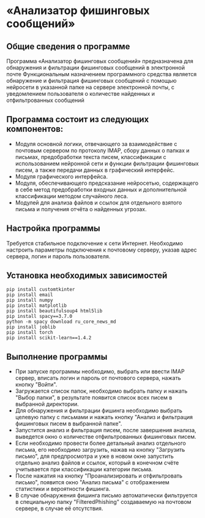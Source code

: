 # «Анализатор фишинговых сообщений»

## Общие сведения о программе
Программа «Анализатор фишинговых сообщений» предназначена для обнаружения и фильтрации фишинговых сообщений в электронной почте
Функциональным назначением программного средства является обнаружение и фильтрация фишинговых сообщений с помощью нейросети в указанной папке на сервере электронной почты, с уведомлением пользователя о количестве найденных и отфильтрованных сообщений

## Программа состоит из следующих компонентов:
* Модуля основной логики, отвечающего за взаимодействие с почтовым сервером по протоколу IMAP, сбору данных о папках и письмах, предобработки текста писем, классификации с использованием нейронной сети и функции фильтрации фишинговых писем, а также передачи данных в графический интерфейс.
* Модуля графического интерфейса.
* Модуля, обеспечивающего предсказание нейросетью, содержащего в себе метод предобработки входных данных и дополнительной классификации методом случайного леса.
* Модулей для анализа файлов и ссылок для отдельного взятого письма и получения отчёта о найденных угрозах.

## Настройка программы
Требуется стабильное подключение к сети Интернет. 
Необходимо настроить параметры подключения к почтовому серверу, указав адрес сервера, логин и пароль пользователя.

## Установка необходимых зависимостей

    pip install customtkinter
    pip install email
    pip install numpy
    pip install matplotlib
    pip install beautifulsoup4 html5lib
    pip install spacy==3.7.0
    python -m spacy download ru_core_news_md
    pip install joblib
    pip install torch
    pip install scikit-learn==1.4.2

## Выполнение программы
* При запуске программы необходимо, выбрать или ввести IMAP сервер, вписать логин и пароль от почтового сервера, нажать кнопку "Войти". 
* Загружается список папок, необходимо выбрать папку и нажать "Выбор папки", в результате появится список всех писем в выбранной директории.
* Для обнаружения и фильтрации фишинга необходимо выбрать целевую папку с письмами и нажать кнопку "Анализ и фильтрация фишинговых писем в выбранной папке".
* Запустится анализ и фильтрация писем, после завершения анализа, выведется окно о количестве отфильтрованных фишинговых писем.
* Если необходимо провести более детальный анализ отдельного письма, его необходимо загрузить, нажав на кнопку "Загрузить письмо", для предпросмотра и уже в новом окне запустить отдельно анализ файлов и ссылок, который в конечном счёте учитывается при классификации категории письма. 
* После нажатия на кнопку "Проанализировать и отфильтровать письмо", появится окно "Анализ письма" с отображением статистики и вероятности 
фишинга.
* В случае обнаружения фишинга письмо автоматически фильтруется в специальную папку "FilteredPhishing" создаваемую на почтовом сервере, в случае её отсутствия.
